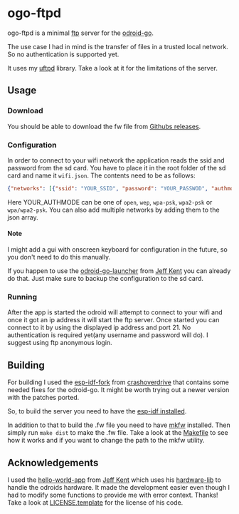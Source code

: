 ogo-ftpd
========

ogo-ftpd is a minimal [ftp] server for the [odroid-go].

The use case I had in mind is the transfer of files in a trusted local network.
So no authentication is supported yet.

It uses my [uftpd] library. Take a look at it for the limitations of the server.

Usage
-----

### Download

You should be able to download the fw file from [Githubs releases][releases].

### Configuration

In order to connect to your wifi network the application reads the ssid and password
from the sd card. You have to place it in the root folder of the sd card and
name it `wifi.json`. The contents need to be as follows:

```json
{"networks": [{"ssid": "YOUR_SSID", "password": "YOUR_PASSWOD", "authmode": "YOUR_AUTHMODE"}]}
```

Here YOUR_AUTHMODE can be one of `open`, `wep`, `wpa-psk`, `wpa2-psk` or `wpa/wpa2-psk`.
You can also add multiple networks by adding them to the json array.

#### Note

I might add a gui with onscreen keyboard for configuration in the future, 
so you don't need to do this manually.
	  
If you happen to use the [odroid-go-launcher] from [Jeff Kent] you can already do
that. Just make sure to backup the configuration to the sd card.

### Running

After the app is started the odroid will attempt to connect to your wifi and once
it got an ip address it will start the ftp server.
Once started you can connect to it by using the displayed ip address and port 21.
No authentication is required yet(any username and password will do).
I suggest using ftp anonymous login.

Building
--------

For building I used the [esp-idf-fork] from [crashoverdrive] that contains some
needed fixes for the odroid-go. It might be worth trying out a newer version
with the patches ported.

So, to build the server you need to have the [esp-idf installed][esp-idf-setup].

In addition to that to build the .fw file you need to have [mkfw] installed.
Then simply run `make dist` to make the .fw file.
Take a look at the [Makefile](Makefile) to see how it works and if you want
to change the path to the mkfw utility.

Acknowledgements
----------------

I used the [hello-world-app] from [Jeff Kent] which uses his [hardware-lib]
to handle the odroids hardware. It made the development easier even though
I had to modify some functions to provide me with error context. Thanks!
Take a look at [LICENSE.template](LICENSE.template) for the license of his code.

[ftp]: https://en.wikipedia.org/wiki/File_Transfer_Protocol
[uftpd]: https://github.com/Paspartout/uftpd
[Jeff Kent]: https://github.com/jkent
[odroid-go]: https://wiki.odroid.com/odroid_go/odroid_go
[hello-world-app]: https://github.com/jkent/odroid-go-hello-world-app
[hardware-lib]: https://github.com/jkent/odroid-go-hardware-lib
[esp-idf-fork]: https://github.com/OtherCrashOverride/esp-idf/
[crashoverdrive]: https://github.com/OtherCrashOverride
[esp-idf-setup]: https://docs.espressif.com/projects/esp-idf/en/latest/get-started/index.html
[mkfw]: https://github.com/OtherCrashOverride/odroid-go-firmware/tree/master/tools/mkfw
[releases]: https://github.com/Paspartout/ogo-ftpd/releases
[odroid-go-launcher]: https://github.com/jkent/odroid-go-launcher
